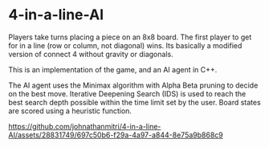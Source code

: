 # 4-in-a-line-AI
 
Players take turns placing a piece on an 8x8 board. The first player to get for in a line (row or column, not diagonal) wins. Its basically a modified version of connect 4 without gravity or diagonals. 

This is an implementation of the game, and an AI agent in C++. 

The AI agent uses the Minimax algorithm with Alpha Beta pruning to decide on the best move. Iterative Deepening Search (IDS) is used to reach the best search depth possible within the time limit set by the user. Board states are scored using a heuristic function.

https://github.com/johnathanmitri/4-in-a-line-AI/assets/28831749/697c50b6-f29a-4a97-a844-8e75a9b868c9

